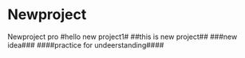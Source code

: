 # Newproject
Newproject pro
#hello new project1#
##this is new project##
###new idea###
####practice for undeerstanding####
